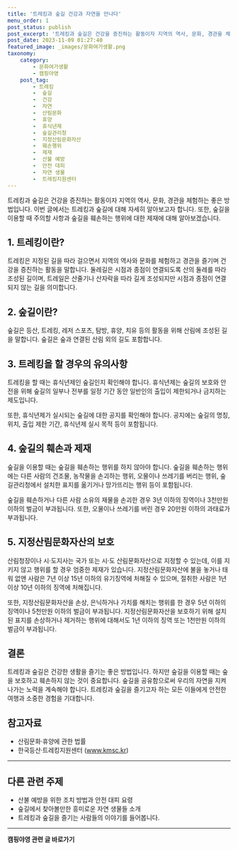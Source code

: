 ```yaml
---
title: '트레킹과 숲길 건강과 자연을 만나다'
menu_order: 1
post_status: publish
post_excerpt: '트레킹과 숲길은 건강을 증진하는 활동이자 지역의 역사, 문화, 경관을 체험하는 좋은 방법입니다. 이번 글에서는 트레킹과 숲길에 대해 자세히 알아보고자 합니다. 또한, 숲길을 이용할 때 주의할 사항과 숲길을 훼손하는 행위에 대한 제재에 대해 알아보겠습니다.'
post_date: 2023-11-09 01:27:40
featured_image: _images/문화여가생활.png
taxonomy:
    category:
        - 문화여가생활
        - 캠핑야영
    post_tag:
        - 트레킹
        -  숲길
        -  건강
        -  자연
        -  산림문화
        -  휴양
        -  휴식년제
        -  숲길관리청
        -  지정산림문화자산
        -  훼손행위
        -  제재
        -  산불 예방
        -  안전 대피
        -  자연 생물
        -  트레킹지원센터
---
```



트레킹과 숲길은 건강을 증진하는 활동이자 지역의 역사, 문화, 경관을 체험하는 좋은 방법입니다. 이번 글에서는 트레킹과 숲길에 대해 자세히 알아보고자 합니다. 또한, 숲길을 이용할 때 주의할 사항과 숲길을 훼손하는 행위에 대한 제재에 대해 알아보겠습니다. 

## 1. 트레킹이란?
트레킹은 지정된 길을 따라 걸으면서 지역의 역사와 문화를 체험하고 경관을 즐기며 건강을 증진하는 활동을 말합니다. 둘레길은 시점과 종점이 연결되도록 산의 둘레를 따라 조성된 길이며, 트레일은 산줄기나 산자락을 따라 길게 조성되지만 시점과 종점이 연결되지 않는 길을 의미합니다.

## 2. 숲길이란?
숲길은 등산, 트레킹, 레저 스포츠, 탐방, 휴양, 치유 등의 활동을 위해 산림에 조성된 길을 말합니다. 숲길은 숲과 연결된 산림 외의 길도 포함합니다.

## 3. 트레킹을 할 경우의 유의사항
트레킹을 할 때는 휴식년제인 숲길인지 확인해야 합니다. 휴식년제는 숲길의 보호와 안전을 위해 숲길의 일부나 전부를 일정 기간 동안 일반인의 출입이 제한되거나 금지하는 제도입니다.

또한, 휴식년제가 실시되는 숲길에 대한 공지를 확인해야 합니다. 공지에는 숲길의 명칭, 위치, 출입 제한 기간, 휴식년제 실시 목적 등이 포함됩니다.

## 4. 숲길의 훼손과 제재
숲길을 이용할 때는 숲길을 훼손하는 행위를 하지 않아야 합니다. 숲길을 훼손하는 행위에는 다른 사람의 건조물, 농작물을 손괴하는 행위, 오물이나 쓰레기를 버리는 행위, 숲길관리청에서 설치한 표지를 옮기거나 망가뜨리는 행위 등이 포함됩니다.

숲길을 훼손하거나 다른 사람 소유의 재물을 손괴한 경우 3년 이하의 징역이나 3천만원 이하의 벌금이 부과됩니다. 또한, 오물이나 쓰레기를 버린 경우 20만원 이하의 과태료가 부과됩니다.

## 5. 지정산림문화자산의 보호
산림청장이나 시·도지사는 국가 또는 시·도 산림문화자산으로 지정할 수 있는데, 이를 지키지 않고 행위를 할 경우 엄중한 제재가 있습니다. 지정산림문화자산에 불을 놓거나 태워 없앤 사람은 7년 이상 15년 이하의 유기징역에 처해질 수 있으며, 절취한 사람은 1년 이상 10년 이하의 징역에 처해집니다.

또한, 지정산림문화자산을 손상, 은닉하거나 가치를 해치는 행위를 한 경우 5년 이하의 징역이나 5천만원 이하의 벌금이 부과됩니다. 지정산림문화자산을 보호하기 위해 설치된 표지를 손상하거나 제거하는 행위에 대해서도 1년 이하의 징역 또는 1천만원 이하의 벌금이 부과됩니다.

## 결론
트레킹과 숲길은 건강한 생활을 즐기는 좋은 방법입니다. 하지만 숲길을 이용할 때는 숲을 보호하고 훼손하지 않는 것이 중요합니다. 숲길을 공유함으로써 우리의 자연을 지켜나가는 노력을 계속해야 합니다. 트레킹과 숲길을 즐기고자 하는 모든 이들에게 안전한 여행과 소중한 경험을 기대합니다.

## 참고자료
- 산림문화·휴양에 관한 법률
- 한국등산·트레킹지원센터 (www.kmsc.kr)

----------

## 다른 관련 주제
- 산불 예방을 위한 조치 방법과 안전 대피 요령
- 숲길에서 찾아볼만한 흥미로운 자연 생물들 소개
- 트레킹과 숲길을 즐기는 사람들의 이야기를 들어봅니다.
<!-- wp:separator -->
<hr class="wp-block-separator has-alpha-channel-opacity"/>
<!-- /wp:separator -->

<!-- wp:group {"backgroundColor":"base","layout":{"type":"constrained"}} -->
<div class="wp-block-group has-base-background-color has-background"><!-- wp:paragraph {"align":"center","fontSize":"medium"} -->
<p class="has-text-align-center has-large-font-size"><strong>캠핑야영 관련 글 바로가기</strong></p>
<!-- /wp:paragraph -->


<!-- wp:latest-posts
{"categories":[{"id":16146,"count":19,"description":"","link":"https://uknowlaw.com/category/%ec%ba%a0%ed%95%91%ec%95%bc%ec%98%81/","name":"캠핑야영","slug":"캠핑야영","taxonomy":"category","parent":0,"meta":[],"_links":{"self":[{"href":"https://uknowlaw.com/wp-json/wp/v2/categories/16146"}],"collection":[{"href":"https://uknowlaw.com/wp-json/wp/v2/categories"}],"about":[{"href":"https://uknowlaw.com/wp-json/wp/v2/taxonomies/category"}],"wp:post_type":[{"href":"https://uknowlaw.com/wp-json/wp/v2/posts?categories=16146"}],"curies":[{"name":"wp","href":"https://api.w.org/{rel}","templated":true}]}}],"postsToShow":100,"excerptLength":28,"postLayout":"grid","columns":2,"featuredImageAlign":"left","featuredImageSizeSlug":"large","fontSize":"small"} /--></div>
<!-- /wp:group -->